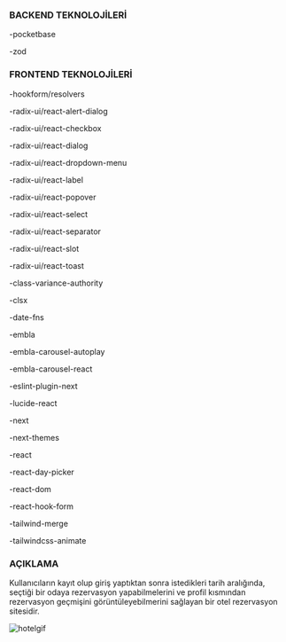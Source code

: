 ### BACKEND TEKNOLOJİLERİ 

-pocketbase

-zod

### FRONTEND TEKNOLOJİLERİ

-hookform/resolvers

-radix-ui/react-alert-dialog

-radix-ui/react-checkbox

-radix-ui/react-dialog

-radix-ui/react-dropdown-menu

-radix-ui/react-label

-radix-ui/react-popover

-radix-ui/react-select

-radix-ui/react-separator

-radix-ui/react-slot

-radix-ui/react-toast

-class-variance-authority

-clsx

-date-fns

-embla

-embla-carousel-autoplay

-embla-carousel-react

-eslint-plugin-next

-lucide-react

-next

-next-themes

-react

-react-day-picker

-react-dom

-react-hook-form

-tailwind-merge

-tailwindcss-animate



### AÇIKLAMA

Kullanıcıların kayıt olup giriş yaptıktan sonra istedikleri tarih aralığında, seçtiği bir odaya rezervasyon yapabilmelerini ve profil kısmından rezervasyon geçmişini görüntüleyebilmerini sağlayan bir otel rezervasyon sitesidir.


![hotelgif](https://github.com/user-attachments/assets/076db1dc-bbd8-4074-84e0-f36cbc7de2b5)
